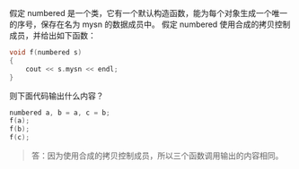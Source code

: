 假定 numbered 是一个类，它有一个默认构造函数，能为每个对象生成一个唯一的序号，保存在名为 mysn 的数据成员中。
假定 numbered 使用合成的拷贝控制成员，并给出如下函数：

```cpp
void f(numbered s)
{
    cout << s.mysn << endl;
}
```

则下面代码输出什么内容？

```cpp
numbered a, b = a, c = b;
f(a);
f(b);
f(c);
```

> 答：因为使用合成的拷贝控制成员，所以三个函数调用输出的内容相同。

